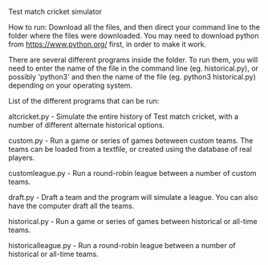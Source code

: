 Test match cricket simulator

How to run: Download all the files, and then direct your command line to the folder where the files were downloaded. You may need to download python from https://www.python.org/ first, in order to make it work.

There are several different programs inside the folder. To run them, you will need to enter the name of the file in the command line (eg. historical.py), or possibly 'python3' and then the name of the file (eg. python3 historical.py) depending on your operating system.

List of the different programs that can be run:

altcricket.py - Simulate the entire history of Test match cricket, with a number of different alternate historical options.

custom.py - Run a game or series of games beteween custom teams. The teams can be loaded from a textfile, or created using the database of real players.

customleague.py - Run a round-robin league between a number of custom teams.

draft.py - Draft a team and the program will simulate a league. You can also have the computer draft all the teams.

historical.py - Run a game or series of games between historical or all-time teams. 

historicalleague.py - Run a round-robin league between a number of historical or all-time teams.
